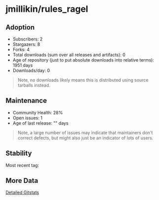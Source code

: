 # jmillikin/rules_ragel

## Adoption

- Subscribers: 2
- Stargazers: 8
- Forks: 4
- Total downloads (sum over all releases and artifacts): 0
- Age of repository (just to put absolute downloads into relative terms): 1951 days
- Downloads/day: 0

> Note, no downloads likely means this is distributed using source tarballs instead.

## Maintenance

- Community Health: 28%
- Open issues: 1
- Age of last release: "<No Releases>" days

> Note, a large number of issues may indicate that maintainers don't correct defects, but might also
> just be an indicator of lots of users.

## Stability

Most recent tag: 

## More Data

[Detailed Gitstats](/bazel-catalog/gitstats/jmillikin/rules_ragel)

